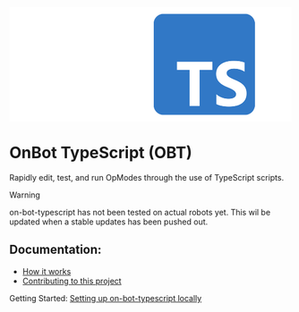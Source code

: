 <img src="https://github.com/GrowlyX/ftc-scripting/blob/master/frontend/static/logo-v2.png" align="center">

# OnBot TypeScript (OBT)
Rapidly edit, test, and run OpModes through the use of TypeScript scripts.

> [!WARNING]  
> on-bot-typescript has not been tested on actual robots yet. This wil be updated when a stable updates has been pushed out.

## Documentation:
- [How it works](https://github.com/GrowlyX/ftc-scripting/blob/master/docs/how-it-works.md)
- [Contributing to this project](https://github.com/GrowlyX/ftc-scripting/blob/master/docs/developers.md)

Getting Started: [Setting up on-bot-typescript locally](https://github.com/GrowlyX/on-bot-typescript/blob/master/docs/configure.md)
